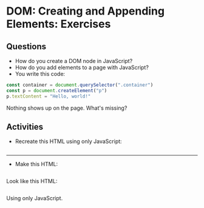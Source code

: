 # DOM: Creating and Appending Elements: Exercises

## Questions

* How do you create a DOM node in JavaScript?
* How do you add elements to a page with JavaScript?
* You write this code:

```js
const container = document.querySelector(".container")
const p = document.createElement("p")
p.textContent = "Hello, world!"
```

Nothing shows up on the page. What's missing?

## Activities

* Recreate this HTML using only JavaScript:

```html
```

---

* Make this HTML:

```html
```

Look like this HTML:

```html
```

Using only JavaScript.
